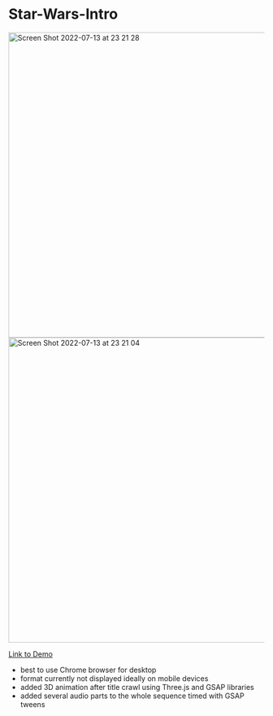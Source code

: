 # Star-Wars-Intro

<img width="600" alt="Screen Shot 2022-07-13 at 23 21 28" src="https://user-images.githubusercontent.com/72298350/178783162-9071a44d-4ca1-473c-84fc-6d2b2a3cbaa5.png"> 
<img width="600" alt="Screen Shot 2022-07-13 at 23 21 04" src="https://user-images.githubusercontent.com/72298350/178783331-6705f105-70c8-4c3e-965c-a2698085e2bc.png">


<a href="https://gisdirk.github.io/Star-Wars-Intro/" >Link to Demo</a>

- best to use Chrome browser for desktop
- format currently not displayed ideally on mobile devices
- added 3D animation after title crawl using Three.js and GSAP libraries
- added several audio parts to the whole sequence timed with GSAP tweens
